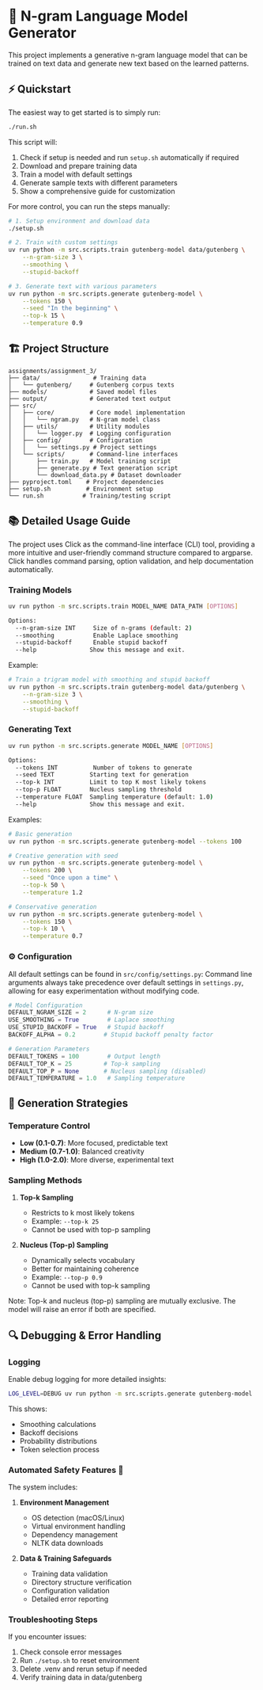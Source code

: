 # 🔮 N-gram Language Model Generator

This project implements a generative n-gram language model that can be trained on text data and generate new text based on the learned patterns.

## ⚡ Quickstart

The easiest way to get started is to simply run:
```bash
./run.sh
```
This script will:
1. Check if setup is needed and run `setup.sh` automatically if required
2. Download and prepare training data
3. Train a model with default settings
4. Generate sample texts with different parameters
5. Show a comprehensive guide for customization

For more control, you can run the steps manually:
```bash
# 1. Setup environment and download data
./setup.sh

# 2. Train with custom settings
uv run python -m src.scripts.train gutenberg-model data/gutenberg \
    --n-gram-size 3 \
    --smoothing \
    --stupid-backoff

# 3. Generate text with various parameters
uv run python -m src.scripts.generate gutenberg-model \
    --tokens 150 \
    --seed "In the beginning" \
    --top-k 15 \
    --temperature 0.9
```

## 🏗️ Project Structure

```
assignments/assignment_3/
├── data/               # Training data
│   └── gutenberg/     # Gutenberg corpus texts
├── models/            # Saved model files
├── output/            # Generated text output
├── src/
│   ├── core/          # Core model implementation
│   │   └── ngram.py   # N-gram model class
│   ├── utils/         # Utility modules
│   │   └── logger.py  # Logging configuration
│   ├── config/        # Configuration
│   │   └── settings.py # Project settings
│   └── scripts/       # Command-line interfaces
│       ├── train.py   # Model training script
│       ├── generate.py # Text generation script
│       └── download_data.py # Dataset downloader
├── pyproject.toml    # Project dependencies
├── setup.sh          # Environment setup
└── run.sh           # Training/testing script
```
## 📚 Detailed Usage Guide

The project uses Click as the command-line interface (CLI) tool, providing a more intuitive and user-friendly command structure compared to argparse. Click handles command parsing, option validation, and help documentation automatically.

### Training Models

```bash
uv run python -m src.scripts.train MODEL_NAME DATA_PATH [OPTIONS]

Options:
  --n-gram-size INT     Size of n-grams (default: 2)
  --smoothing           Enable Laplace smoothing
  --stupid-backoff      Enable stupid backoff
  --help               Show this message and exit.
```

Example:
```bash
# Train a trigram model with smoothing and stupid backoff
uv run python -m src.scripts.train gutenberg-model data/gutenberg \
    --n-gram-size 3 \
    --smoothing \
    --stupid-backoff
```

### Generating Text

```bash
uv run python -m src.scripts.generate MODEL_NAME [OPTIONS]

Options:
  --tokens INT          Number of tokens to generate
  --seed TEXT          Starting text for generation
  --top-k INT          Limit to top K most likely tokens
  --top-p FLOAT        Nucleus sampling threshold
  --temperature FLOAT  Sampling temperature (default: 1.0)
  --help               Show this message and exit.
```

Examples:
```bash
# Basic generation
uv run python -m src.scripts.generate gutenberg-model --tokens 100

# Creative generation with seed
uv run python -m src.scripts.generate gutenberg-model \
    --tokens 200 \
    --seed "Once upon a time" \
    --top-k 50 \
    --temperature 1.2

# Conservative generation
uv run python -m src.scripts.generate gutenberg-model \
    --tokens 150 \
    --top-k 10 \
    --temperature 0.7
```

### ⚙️ Configuration

All default settings can be found in `src/config/settings.py`:
Command line arguments always take precedence over default settings in `settings.py`, allowing for easy experimentation without modifying code.

```python
# Model Configuration
DEFAULT_NGRAM_SIZE = 2      # N-gram size
USE_SMOOTHING = True        # Laplace smoothing
USE_STUPID_BACKOFF = True   # Stupid backoff
BACKOFF_ALPHA = 0.2        # Stupid backoff penalty factor

# Generation Parameters
DEFAULT_TOKENS = 100        # Output length
DEFAULT_TOP_K = 25         # Top-k sampling
DEFAULT_TOP_P = None       # Nucleus sampling (disabled)
DEFAULT_TEMPERATURE = 1.0   # Sampling temperature
```

## 🎯 Generation Strategies

### Temperature Control
- **Low (0.1-0.7)**: More focused, predictable text
- **Medium (0.7-1.0)**: Balanced creativity
- **High (1.0-2.0)**: More diverse, experimental text

### Sampling Methods
1. **Top-k Sampling**
   - Restricts to k most likely tokens
   - Example: `--top-k 25`
   - Cannot be used with top-p sampling

2. **Nucleus (Top-p) Sampling**
   - Dynamically selects vocabulary
   - Better for maintaining coherence
   - Example: `--top-p 0.9`
   - Cannot be used with top-k sampling

Note: Top-k and nucleus (top-p) sampling are mutually exclusive. The model will raise an error if both are specified.

## 🔍 Debugging & Error Handling

### Logging
Enable debug logging for more detailed insights:
```bash
LOG_LEVEL=DEBUG uv run python -m src.scripts.generate gutenberg-model
```
This shows:
- Smoothing calculations
- Backoff decisions
- Probability distributions
- Token selection process

### Automated Safety Features 🔧
The system includes:
1. **Environment Management**
   - OS detection (macOS/Linux)
   - Virtual environment handling
   - Dependency management
   - NLTK data downloads

2. **Data & Training Safeguards**
   - Training data validation
   - Directory structure verification
   - Configuration validation
   - Detailed error reporting

### Troubleshooting Steps
If you encounter issues:
1. Check console error messages
2. Run `./setup.sh` to reset environment
3. Delete .venv and rerun setup if needed
4. Verify training data in data/gutenberg